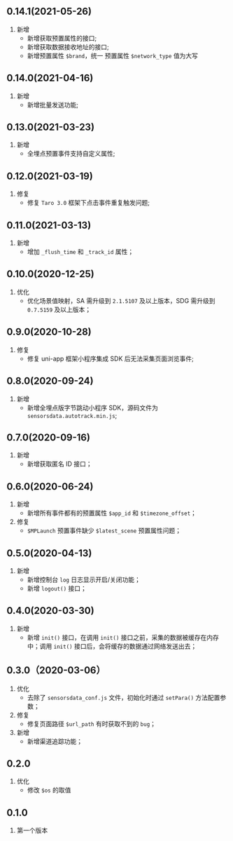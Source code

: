## 0.14.1(2021-05-26)
1. 新增
    - 新增获取预置属性的接口;
    - 新增获取数据接收地址的接口;
    - 新增预置属性 `$brand`，统一 预置属性 `$network_type` 值为大写

## 0.14.0(2021-04-16)
1. 新增
    - 新增批量发送功能;

## 0.13.0(2021-03-23)
1. 新增
    - 全埋点预置事件支持自定义属性;

## 0.12.0(2021-03-19)
1. 修复
    - 修复 `Taro 3.0` 框架下点击事件重复触发问题;

## 0.11.0(2021-03-13)
1. 新增
    - 增加 `_flush_time` 和 `_track_id` 属性；

## 0.10.0(2020-12-25)
1. 优化
    - 优化场景值映射，SA 需升级到 `2.1.5107` 及以上版本，SDG 需升级到 `0.7.5159` 及以上版本；

## 0.9.0(2020-10-28)
1. 修复
    - 修复 uni-app 框架小程序集成 SDK 后无法采集页面浏览事件;

## 0.8.0(2020-09-24)
1. 新增
    - 新增全埋点版字节跳动小程序 SDK，源码文件为 `sensorsdata.autotrack.min.js`;

## 0.7.0(2020-09-16)
1. 新增
    - 新增获取匿名 ID 接口；

## 0.6.0(2020-06-24)
1. 新增
    - 新增所有事件都有的预置属性 `$app_id` 和 `$timezone_offset`；
2. 修复
    - `$MPLaunch` 预置事件缺少 `$latest_scene` 预置属性问题；

## 0.5.0(2020-04-13)
1. 新增
    - 新增控制台 `log` 日志显示开启/关闭功能；
    - 新增 `logout()` 接口；

## 0.4.0(2020-03-30)
1. 新增
    - 新增 `init()` 接口，在调用 `init()` 接口之前，采集的数据被缓存在内存中；调用 `init()` 接口后，会将缓存的数据通过网络发送出去；

## 0.3.0（2020-03-06）
1. 优化
    - 去除了 `sensorsdata_conf.js` 文件，初始化时通过 `setPara()` 方法配置参数；
2. 修复
    - 修复页面路径 `$url_path` 有时获取不到的 `bug`；
3. 新增
    - 新增渠道追踪功能；

## 0.2.0
1. 优化
    - 修改 `$os` 的取值

## 0.1.0
1. 第一个版本